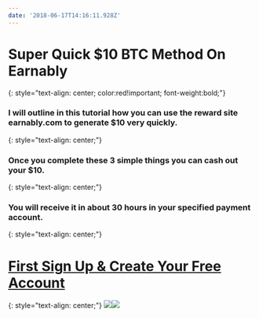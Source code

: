 ```yaml
---
date: '2018-06-17T14:16:11.928Z'
---
```

# <a id="_wcbyik9p97p8"></a>Super Quick $10 BTC Method On Earnably
{: style="text-align: center; color:red!important; font-weight:bold;"}
### <a id="_4paibjdc3o0d"></a>I will outline in this tutorial how you can use the reward site earnably.com to generate $10 very quickly.
{: style="text-align: center;"}
### <a id="_ielpmox2hvee"></a>Once you complete these 3 simple things you can cash out your $10.
{: style="text-align: center;"}
### <a id="_nzj4m2guf9xy"></a>You will receive it in about 30 hours in your specified payment account.
{: style="text-align: center;"}
# <a id="_snfu3g7bac29"></a>[First Sign Up & Create Your Free Account](https://earnably.com/i/LucyGotLocks)
{: style="text-align: center;"}
[**![](../../../../images/img-e2bafa2c-15bc-420d-87f2-292b260eefe7.jpg)**](https://earnably.com/i/LucyGotLocks)[**![](../../../../images/img-741866b8-7dfc-43e4-9797-f299c9318e59.png)**](https://earnably.com/i/LucyGotLocks)

